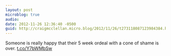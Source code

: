 ```yaml
---
layout: post
microblog: true
audio: 
date: 2012-11-26 12:36:40 -0500
guid: http://craigmcclellan.micro.blog/2012/11/26/t273118087123984384.html
---
```

Someone is really happy that their 5 week ordeal with a cone of shame is over. [t.co/Y7bWMbSw](http://t.co/Y7bWMbSw)
